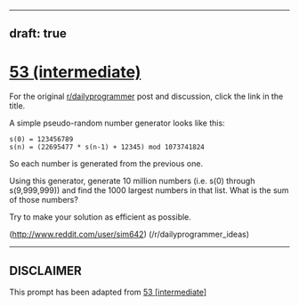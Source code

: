 ---
draft: true
----

# [53 (intermediate)](https://www.reddit.com/r/dailyprogrammer/comments/tpxqc/5162012_challenge_53_intermediate/)

For the original [r/dailyprogrammer](https://www.reddit.com/r/dailyprogrammer/) post and discussion, click the link in the title.

A simple pseudo-random number generator looks like this: 


```
s(0) = 123456789
s(n) = (22695477 * s(n-1) + 12345) mod 1073741824
```
So each number is generated from the previous one.

Using this generator, generate 10 million numbers (i.e. s(0) through s(9,999,999)) and find the 1000 largest numbers in that list. What is the sum of those numbers?

Try to  make your solution as efficient as possible. 

(http://www.reddit.com/user/sim642)
(/r/dailyprogrammer_ideas)

----
## **DISCLAIMER**
This prompt has been adapted from [53 [intermediate]](https://www.reddit.com/r/dailyprogrammer/comments/tpxqc/5162012_challenge_53_intermediate/
)
